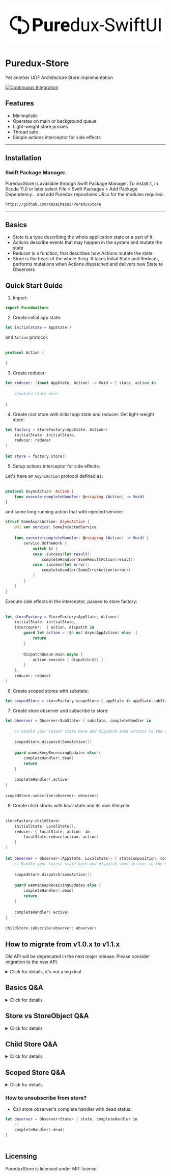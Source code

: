 <p align="center">
  <img src="Logo.svg?raw=true" alt="Sublime's custom image"/>
 </p>
 


# Puredux-Store

Yet another UDF Architecture Store implementation
<p align="left">
    <a href="https://github.com/KazaiMazai/PureduxStore/actions">
        <img src="https://github.com/KazaiMazai/PureduxStore/workflows/Tests/badge.svg" alt="Continuous Integration">
    </a>
</p>

## Features

- Minimalistic 
- Operates on main or background queue
- Light-weight store proxies
- Thread safe 
- Simple actions interceptor for side effects
____________


## Installation
 

### Swift Package Manager.

PureduxStore is available through Swift Package Manager. 
To install it, in Xcode 11.0 or later select File > Swift Packages > Add Package Dependency... and add Puredux repositoies URLs for the modules requried:

```
https://github.com/KazaiMazai/PureduxStore
```
____________

## Basics

- State is a type describing the whole application state or a part of it
- Actions describe events that may happen in the system and mutate the state
- Reducer is a function, that describes how Actions mutate the state
- Store is the heart of the whole thing. It takes Initial State and Reducer, performs mutations when Actions dispatched and deilvers new State to Observers


## Quick Start Guide

1. Import:
```swift
import PureduxStore

```

2. Create initial app state:

```swift
let initialState = AppState()
```

and `Action` protocol:

```swift

protocol Action {

}

```

3. Create reducer:

```swift 
let reducer: (inout AppState, Action) -> Void = { state, action in

    //mutate state here

}

```

4. Create root store with initial app state and reducer. Get light-weight store:

```swift
let factory = StoreFactory<AppState, Action>(
    initialState: initialState,
    reducer: reducer
)

let store = factory.store()
```

5. Setup actions interceptor for side effects:

Let's have an `AsyncAction` protocol defined as:

```swift

protocol AsyncAction: Action {
    func execute(completeHandler: @escaping (Action) -> Void)
}
```

and some long running action that with injected service:

```swift
struct SomeAsyncAction: AsyncAction {
    @DI var service: SomeInjectedService

    func execute(completeHandler: @escaping (Action) -> Void) {  
        service.doTheWork {
            switch $0 {
            case .success(let result):
                completeHandler(SomeResultAction(result))
            case .success(let error):
                completeHandler(SomeErrorAction(error))
            }
        }
    }
}

```

Execute side effects in the interceptor, passed to store factory:

```swift

let storeFactory = StoreFactory<AppState, Action>(
    initialState: initialState, 
    interceptor:  { action, dispatch in
        guard let action = ($0 as? AsyncAppAction) else  {
            return
        }
    
        DispatchQueue.main.async {
            action.execute { dispatch($0) }
        } 
    },
    reducer: reducer
)

```

6. Create scoped stores with substate:

```swift
let scopedStore = storeFactory.scopeStore { appState in appState.subState }

```

7. Create store observer and subscribe to store:


```swift 
let observer = Observer<SubState> { substate, completeHandler in
    
    // Handle your latest state here and dispatch some actions to the store
    
    scopedStore.dispatch(SomeAction())
    
    guard wannaKeepReceivingUpdates else {
        completeHandler(.dead)
        return 
    }
    
    completeHandler(.active)
}

scopedStore.subscribe(observer: observer)

```


8. Create child stores with local state and its own lifecycle:

```swift
 
storeFactory.childStore(
    initialState: LocalState(),
    reducer: { localState, action  in
        localState.reduce(action: action)
    }
)

let observer = Observer<(AppState, LocalState)> { stateComposition, complete in
    // Handle your latest state here and dispatch some actions to the store

    scopedStore.dispatch(SomeAction())

    guard wannaKeepReceivingUpdates else {
        completeHandler(.dead)
        return 
    }

    completeHandler(.active)
}

childStore.subscribe(observer: observer)


```


## How to migrate from v1.0.x to v1.1.x

Old API will be deprecated in the next major release. 
Please consider migration to the new API.

<details><summary>Click for details, it's not a big deal</summary>
<p>

### 1. Migrate From `RootStore` to `StoreFactory`:

Before: 

```swift
let rootStore = RootStore<AppState, Action>(
    queue: StoreQueue = .global(qos: .userInteractive)
    initialState: initialState, 
    reducer: reducer
)

```

Now:

```swift
let storeFactory = StoreFactory<AppState, Action>(
    initialState: initialState, 
    qos: .userInteractive,
    reducer: reducer
)

```

MainQueue is not available for Stores any more. 
Since now, stores operate on a global serial queue with configurable QoS.

### 2. Update actions interceptor and pass in to store factory:

Before:

```swift

rootStore.interceptActions { action in
    guard let action = ($0 as? AsyncAppAction) else  {
        return
    }
    
    DispatchQueue.main.async {
        action.execute { store.dispatch($0) }
    }   
}

```

Now:

```swift
let storeFactory = StoreFactory<AppState, Action>(
    initialState: initialState, 
    interceptor:  { action, dispatched in
        guard let action = ($0 as? AsyncAppAction) else  {
            return
        }
    
        DispatchQueue.main.async {
            action.execute { dispatch($0) }
        } 
    },
    reducer: reducer
)

```
### 3. Migrate from `proxy(...)` to `scope(...)`:

Before:

```swift
let storeProxy = rootStore.store().proxy { appState in appState.subState }

```

Now:

```swift
let scopeStore = storeFactory.scopeStore() { appState in appState.subState }

```

</p>
</details>

## Basics Q&A

<details><summary>Click for details</summary>
<p>

  
### How to connect PureduxStore to UI?
  
- It can be done with the help of [PureduxUIKit](https://github.com/KazaiMazai/PureduxUIKit) or [PureduxSwiftUI](https://github.com/KazaiMazai/PureduxSwiftUI)


### What is StoreFactory?

StoreFactory is a factory for Stores and StoreObjects.
It suppports creation of the following store types:
- rootStore - factory root Store
- scopeStore - scoped Store as proxy to the factory root store
- childStore - child StoreObject with `(Root, Local) -> Composition` state mapping and it's own lifecycle


### What queue does the root store operate on?

- By default, it works on a global serial queue with `userInteractive` quality of service. QoS can be changed.
 
</p>
</details>

## Store vs StoreObject Q&A

<details><summary>Click for details</summary>
<p>


### What is a Store?

- Store is a lightweight store. 
- It's only a proxy to the root store: it forwards subscribtions and all dispatched Actions to it.
- Root store can be another Store, StoreFactory's root store or a child store.
- Store is designed to be passed all over the app safely without extra effort.
- It's threadsafe. It allows to dispatch actions and subscribe from any thread. 
- It keeps weak reference to the root store, that allows to avoid creating reference cycles accidentally.

### What is a StoreObject?

- It's almost the same thing as a Store 
- It keeps a *strong* reference to the root store.
- It's designed to manage the lifecycle of child stores

</p>
</details>

## Child Store Q&A

<details><summary>Click for details</summary>
<p>

### What is child store?

- Child store is a separate store 
- Child store has its own local state
- Child store has its own local state reducer
- Child store is attached to the root store
- Child store's state is a composition of parent state and local state
- Creates child-parent hierarchy

### How to create child store?

StoreFactory allows to create child stores. 
You should only provide initial state and reducer:

```swift
 
storeFactory.childStore(
    initialState: LocalState(),
    reducer: { localState, action  in
        localState.reduce(action: action)
    }
)

```
### How to manage child store's and its state lifecycle?

Child store's `StoreObject` behaves just like normal class does.
It exist while you keep a reference to it.

### Actions dispatching for ChildStores follow the rules:
- Actions go up. From child stores to parent
- Actions don't go down. From parent to child stores.
- Action never go horizontally. From childStoreA to childStoreB
- State changes go down. From parent to child stores. From stores to subscribers.
- Interceptor dispatches new actions to the same store where the initial action was dispatched. 

According to the rules above.

When action is dispatched to RootStore:
- action is delivered to root store's reducer
- action is *not* delivered to child store's reducer
- root state update triggers root store's subscribers
- root state update triggers child stores' subscribers
- Interceptor dispatches additional actions to RootStore

When action is dispatched to ChildStore:
- action is delivered to root store's reducer
- action is delivered to child store's reducer
- root state update triggers root store's subscribers.
- root state update triggers child store's subscribers.
- local state update triggers child stores' subscribers.
- Interceptor dispatches additional actions to ChildStore

### Does Child Store deduplicate state changes somehow?
- No. Child Store observers are triggered at every state change: both parent's state  and its own.


</p>
</details>

## Scoped Store Q&A

<details><summary>Click for details</summary>
<p>

### What's the scoped store?
 
- Scoped store is a simple proxy to the root store  
- Scoped doesn't have its own local state.
- Scoped doesn't have its own reducer
- Scoped store's state is a mapping of the root state.
- Doesn't create any child-parent hierarchy

### Does Proxy Store deduplicate state changes somehow?
- No, Proxy Store observers are triggered at every root store state change.

### What for?
- The purpose is to scope entire app state to app features
  
</p>
</details>

### How to unsubscribe from store?
 
- Call store observer's complete handler with dead status:
  
```swift 
let observer = Observer<State> { state, completeHandler in
    //
    completeHandler(.dead)
}
 
``` 

</p>
</details>


## Licensing

PureduxStore is licensed under MIT license.
